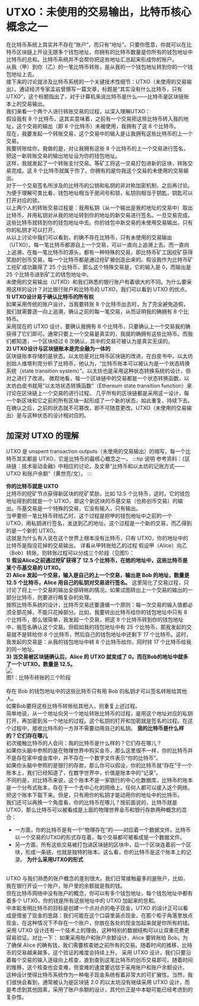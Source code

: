 # UTXO：未使用的交易输出，比特币核心概念之一
在比特币系统上其实并不存在“账户”，而只有“地址”。只要你愿意，你就可以在比特币区块链上开设无限多个钱包地址，你拥有的比特币数量是你所有的钱包地址中比特币的总和。比特币系统并不会帮你把这些地址汇总起来形成你的账户。
<br/>
从我（甲）到你（乙）的一笔比特币转账，是从我的一个钱包地址转到你的一个钱包地址上去。
<br/>
接下来的讨论就涉及比特币系统的一个关键技术性细节：UTXO（未使用的交易输出）。通证经济专家孟岩曾撰写一篇文章，标题是“其实没有什么比特币，只有UTXO”，这个标题指出了，对于计算机来说比特币是什么——比特币是区块链账本上的交易输出。
<br/>
我们来看一个两个人进行转账交易的过程，以深入理解UTXO：
<br/>
假设我有 8 个比特币，这其实意味着，之前有一个交易把这些比特币转入我的地址，这个交易的输出（即 8 个比特币）未被使用，我拥有了这 8 个比特币。
<br/>
现在，我要发起一个转账交易，这个交易中的输入是让我拥有这些比特币的上一个交易。
<br/>
我要转账给你，我做的是，对让我拥有这些 8 个比特币的上一个交易进行签名，把这一新转账交易的输出地址设为你的钱包地址。
<br/>
这样，我就发起了一个转账支付交易。等矿工将这一交易打包进新的区块，转账交易完成，这 8 个比特币就属于你了。你拥有的是你我这个交易的未使用的交易输出。
<br/>
对于一个交易签名所涉及的比特币的公钥和私钥的非对称加密机制，之后再讨论。为便于理解可类比看，钱包地址相当于房间号和锁，私钥则相当于钥匙，钥匙可以打开对应的锁。
<br/>
以上两个人的转账交易过程是：我用私钥（从一个输出是我的地址的交易中）取出比特币，并用私钥对从我的地址转到你的地址的新交易进行签名。一旦交易完成，这些比特币就转到你的钱包地址中去。你的钱包中新交易的未使用交易输出，只有你的私钥才可以打开。
<br/>
从以上讨论中我们可以看到，的确不存在比特币，只有未使用的交易输出（UTXO）。每一笔比特币都源自上一个交易，可以一直向上追溯上去。而一直向上追溯，在每一笔比特币的源头，都有一种特殊的交易，即比特币矿工因挖矿获得奖励的创币交易，每一个比特币都是通过挖矿被创造出来的。假设我作为比特币矿工挖矿成功赢得了 25 个比特币，那么这个特殊交易是，它的输入是 0，而输出是 25 个比特币进到矿工的钱包地址中。
<br/>
未使用的交易输出（UTXO）和我们熟悉的银行账户有着很大的不同。为什么要采用这样的设计？对比银行账户和比特币的 UTXO，我们可以看到 UTXO 的优点。
<br/>
<b>1) UTXO设计易于确认比特币的所有权</b>
<br/>
如果采用传统的账户设计，当我要转账 8 个比特币出去时，为了完全避免造假，我们就需要逐一向上追溯，确认之前的每一笔交易，从而证明我的确拥有 8 个比特币。
<br/>
采用现在的 UTXO 设计，要确认我拥有 8 个比特币，只要确认上一个交易我的确获得了它们即可。通常只要上一个交易是真实的，我就的确拥有这些比特币。而我们都知道，一个区块经过 6 次确认，其中的交易可被认为是真实无误的。
<br/>
<b>2) UTXO设计与区块链账本是完全融为一体的</b>
<br/>
区块链账本存储的是状态。以太坊是对比特币区块链的改进，在白皮书中，以太坊创始人维塔利克分析了比特币，他认为，“比特币账本可以被认为是一个状态转换系统（state transition system）”。以太坊也是采用这种状态转换系统的设计，但对之进行了改进。
微观地看，每一个区块链中的交易都是一个状态转换函数，以太坊白皮书就用“以太坊状态转换函数”（Ethereum state transition function）来讨论在区块链上一个交易的进行过程。
几乎所有的区块链都是采用这一设计，每一个新区块和它之前的所有区块一起形成了一个新的状态，如此重复、持续下去。在确认之后，之前的状态就不可篡改，即不可随意更改。UTXO（未使用的交易输出）是与这种状态的设计相对应的。
<br/>

## 加深对 UTXO 的理解
UTXO 是 unspent transaction outputs（未使用的交易输出）的缩写，每一个比特币其实都是 UTXO，它是比特币的最核心概念之一。
:::tip 说明
参考资料：《区块链：技术驱动金融》中相应的讨论，及文章“比特币和以太坊的记账方式——UTXO 和账户余额”（黄世亮/文）。
:::

<b>你的比特币就是 UXTO </b>
<br/>
比特币的挖矿节点获得新区块的挖矿奖励，比如 12.5 个比特币，这时，它的钱包地址得到的就是一个 UTXO，即这个新区块的币基交易（也称创币交易）的输出。币基交易是一个特殊的交易，它没有输入，只有输出。
<br/>
当甲要把一笔比特币转给乙时，这个过程是把甲的钱包地址中之前的一个 UTXO，用私钥进行签名，发送到乙的地址。这个过程是一个新的交易，而乙得到的是一个新的 UTXO。
<br/>
这就是为什么有人说在这个世界上根本没有比特币，只有 UTXO，你的地址中的比特币是指没花掉的交易输出。
详看从甲转账给乙的过程
假设甲（Alice）向乙（Bob）转账，则转账过程可以分成三个阶段（见图1）：
<br/>
<b>1) 假设Alice之前通过挖矿获得了 12.5 个比特币，在她的地址中，这些比特币是某个币基交易的 UTXO。</b>
<br/>
<b>2) Alice 发起一个交易，输入是自己的上一个交易，输出是 Bob 的地址，数量是 12.5 个比特币，Alice 用自己的私钥对交易进行签名。</b>
这里简化了交易过程，只讨论了将上一个交易的输出全部转帐的情况。如果试图转出上一个交易的输出的一部分比特币，则要进行略复杂的处理。
<br/>
按照比特币系统的设计，比特币交易还要遵循一个原则：每一次交易的输入值都必须全部花掉，不能只花掉部分。比如，我要转出比特币给你的钱包地址中只有 8 个比特币，那么很简单，我发起一个交易，把这 8 个比特币转到你的钱包地址中，我签名确认这个交易。但假如我的钱包地址中有 25 个比特币，那我发起的交易就不是转给你 8 个比特币，然后自己的钱包地址中还剩下 17 个比特币。这时，我发起的交易是：从我的钱包地址中转 8 个比特币给你，同时转 17 个比特币给我的同一地址。
<br/>
<b>3) 当交易被区块链确认后，Alice 的 UTXO 就变成了 0。而在Bob的地址中就多了一个 UTXO，数量是 12.5。</b>
<br/>
![](/images/blockChain/15.gif)
<br/>图1：比特币转账的三个阶段
<br/>
<br/>
存在 Bob 的钱包地址中的这些比特币只有用 Bob 的私钥才可以签名转账给其他人。
<br/>
如果Bob要将这些比特币转账给其他人，则重复上述过程。
<br/>
简单地说，从一个地址向另一个地址转账比特币的过程，是用这个地址对应的私钥打开，再加密到另一个地址的过程。这个私钥的打开和加密就是签名的过程。在这个过程中，接收比特币的一方并不需要动用自己的私钥。
<b>我的比特币是什么样的？它们存在哪儿</b>
<br/>
初次接触比特币的人会问：我的比特币是什么样的？它们存在哪儿？
<br/>
如果你头脑中参照的是在物理世界中购买金币，那么这里很不一样，你的比特币并不是存在家中或金库中，并不存在一个数字文件表示“你的比特币”。
<br/>
如果你头脑中参照的是银行的存款，那么你可以假设，你的比特币就“存在”于一个账本上，我们已经知道了，在数字世界中，价值是账本中的“记录”。
<br/>
不同的是，对比特币来说，这个账本不是一家银行的中心化数据库，比特币的账本是一个分布式账本，存在于一个去中心化的网络上。任何人都可以接入这个网络，把这个账本下载下来。但是，只有用你的私钥才能动用你的地址中的比特币。
<br/>
我们还可以再换一个角度看，你的比特币在哪儿？按前面说的，比特币就是 UTXO，那么比特币可以被看成是上面的物理世界金币和银行存款两种概念的混合：
- 一方面，你的比特币是有一个“物理存在”的——对应着一个数据文件。比特币以一个交易的UTXO的形式存在着，每个交易都可被看成是一个数据文件。
- 另一方面，所有这些交易被打包进区块链的区块中，后一个区块连着前一个区块，形成一条链，也就是独特的账本。这么看，你的比特币是这个账本上的记录。
<b>为什么采用UTXO的形式</b>
<br/>
UTXO 与我们熟悉的账户概念的差别很大。我们日常接触最多的是账户，比如，我在银行开设一个账户，账户里的余额就是我的钱。
<br/>
但在比特币网络中没有账户的概念，你可以有多个钱包地址，每个钱包地址中都有着多个 UTXO，你的钱是所有这些地址中的 UTXO 加起来的总和。
<br/>
中本聪发明比特币的目标是创建一个点对点的电子现金，UTXO 的设计正可以看成是借鉴了现金的思路：我们可能在这个口袋里装点现金，在那个柜子角落里放点现金，在这种情况下不存在一个账户，你放在各处的现金加起来就是你所有的钱。
<br/>
采用 UTXO 设计还有一个技术上的理由，这种特别的数据结构可以让双重花费更容易验证。对比一下：
如果采用账户和账户余额设计，Alice 要转账给 Bob，为了确保 Alice 的确有钱，我们需要核查她之前所有的交易。随着时间的推移，比特币的交易越来越多，这个验证的难度会持续上升。
采用 UTXO 设计，我们只要沿着每个交易的输入逐级向上核查，直到查到这笔比特币的创币交易即可。随着时间的推移，这个核查也会变难，但变难的速度要远低于采用账户和账户余额设计。
<br/>
这种设计使得比特币系统作为一种电子现金系统有着非常大的可扩展性。当然，我们很快会看到，通常被认为是区块链 2.0 的以太坊没有继续采用 UTXO 设计，而是考虑到其他因素，采用了账户余额的设计，其代价正是中本聪可能已经考虑到的复杂性。



